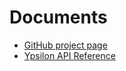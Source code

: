 # Documents

- [GitHub project page](https://github.com/fujita-y/ypsilon)
- [Ypsilon API Reference](https://fujita-y.github.io/ypsilon-api/)
